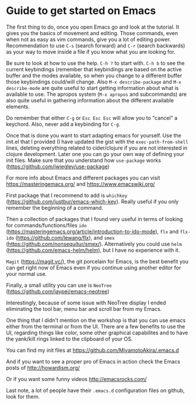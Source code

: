 # Guide to get started on Emacs

The first thing to do, once you open Emacs go and look at the tutorial. It gives you the basics of movement and editing. Those commands, even when not as easy as vim commands, give you a lot of editing power. Recommendation to use `C-s` (search forward) and `C-r` (search backwards) as your way to move inside a file if you know what you are looking for.

Be sure to look at how to use the help. `C-h ?` to start with. `C-h b` to see the current keybindings (remember that keybindings are based on the active buffer and the modes available, so when you change to a different buffer those keybindings could/will change. Also `M-x describe-package` and `M-x describe-mode` are quite useful to start getting information about what is available to use. The apropos system (`M-x apropos` and subcommands) are also quite useful in gathering information about the different available elements.

Do remember that either `C-g` or `Esc Esc Esc` will allow you to "cancel" a keychord. Also, never add a keybinding for `C-g`.

Once that is done you want to start adapting emacs for yourself. Use the init.el that I provided (I have updated the gist with the `exec-path-from-shell` lines, deleting everything related to cider/clojure if you are not interested in clojure development. Later one you can go your own way of defining your init files. Make sure that you understand how `use-package` works (https://github.com/jwiegley/use-package)

For more info about Emacs and different packages you can visit https://masteringemacs.org/ and https://www.emacswiki.org/ 

First package that I recommend to add is `whichkey` (https://github.com/justbur/emacs-which-key). Really useful if you only remember the beginning of a command. 

Then a collection of packages that I found very useful in terms of looking for commands/functions/files `ido` (https://masteringemacs.org/article/introduction-to-ido-mode), `flx` and `flx-ido` (https://github.com/lewang/flx), and `smex` (https://github.com/nonsequitur/smex/). Alternatively you could use `helm` (https://github.com/emacs-helm/helm), but I have no experience with it.

`Magit` (https://magit.vc/), the git porcelain for Emacs, is the best benefit you can get right now of Emacs even if you continue using another editor for your normal use.

Finally, a small utility you can use is `NeoTree` (https://github.com/jaypei/emacs-neotree) 

Interestingly, because of some issue with NeoTree display I ended eliminating the tool bar, menu bar and scroll bar from my Emacs.

One thing that I didn't mention on the workshop is that you can use emacs either from the terminal or from the UI. There are a few benefits to use the UI, regarding things like color, some other graphical capabilites and to have the yank/kill rings linked to the clipboard of your OS.

You can find my init files at https://github.com/MiyamotoAkira/.emacs.d

And if you want to see a proper pro of Emacs in action check the Emacs posts of http://howardism.org/ 

Or if you want some funny videos http://emacsrocks.com/ 

Last note, a lot of people have their `.emacs.d` configuration files on github, look for them.
